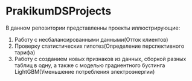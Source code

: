 # PrakikumDSProjects
В данном репозитории представленны проекты иллюстрирующие:  
1. Работу с несбалансированными данными(Отток клиентов)
2. Проверку статистических гипотез(Определение перспективного тарифа)
3. Работу с созданием новых признаков из данных, сборкой разных таблиц в одну, а также с моделью градиентного бустинга LightGBM(Уменьшение потребления электроэнергии)
